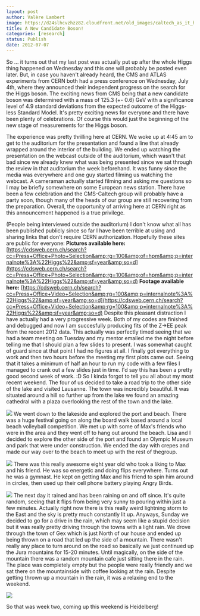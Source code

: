 ```yaml
---
layout: post
author: Valère Lambert
image: https://d24slhcvzhzz82.cloudfront.net/old_images/caltech_as_it_happens/6a0105349b8251970b0176162833d1970c.jpg
title: A New Candidate Boson! 
categories: [research]
status: Publish
date: 2012-07-07
---
```


So ... it turns out that my last post was actually put up after the whole Higgs thing happened on Wednesday and this one will probably be posted even later. But, in case you haven't already heard, the CMS and ATLAS experiments from CERN both had a press conference on Wednesday, July 4th, where they announced their independent progress on the search for the Higgs boson. The exciting news from CMS being that a new candidate boson was determined with a mass of 125.3 (+- 0.6) GeV with a significance level of 4.9 standard deviations from the expected outcome of the Higgs-less Standard Model. It's pretty exciting news for everyone and there have been plenty of celebrations. Of course this would just the beginning of the new stage of measurements for the Higgs boson.

The experience was pretty thrilling here at CERN. We woke up at 4:45 am to get to the auditorium for the presentation and found a line that already wrapped around the interior of the building. We ended up watching the presentation on the webcast outside of the auditorium, which wasn't that bad since we already knew what was being presented since we sat through the review in that auditorium the week beforehand. It was funny since the media was everywhere and one guy started filming us watching the webcast. A cameraman actually started filming and asking me questions so I may be briefly somewhere on some European news station. There have been a few celebration and the CMS-Caltech group will probably have a party soon, though many of the heads of our group are still recovering from the preparation. Overall, the opportunity of arriving here at CERN right as this announcement happened is a true privilege.

(People being interviewed outside the auditorium)
I don't know what all has been published publicly since so far I have been terrible at using and sharing links that don't require CERN authorization. Hopefully these sites are public for everyone:
**Pictures available here:**
[https://cdsweb.cern.ch/search?cc=Press+Office+Photo+Selection&amp;rg=100&amp;of=hpm&amp;p=internalnote%3A%22Higgs%22&amp;sf=year&amp;so=d](https://cdsweb.cern.ch/search?cc=Press+Office+Photo+Selection&amp;rg=100&amp;of=hpm&amp;p=internalnote%3A%22Higgs%22&amp;sf=year&amp;so=d)
**Footage available here:**
[https://cdsweb.cern.ch/search?cc=Press+Office+Video+Selection&amp;rg=100&amp;p=internalnote%3A%22Higgs%22&amp;sf=year&amp;so=d](https://cdsweb.cern.ch/search?cc=Press+Office+Video+Selection&amp;rg=100&amp;p=internalnote%3A%22Higgs%22&amp;sf=year&amp;so=d)
Despite this pleasant distraction I have actually had a very progressive week. Both of my codes are finished and debugged and now I am succesfully producing fits of the Z-&gt;EE peak from the recent 2012 data. This actually was perfectly timed seeing that we had a team meeting on Tuesday and my mentor emailed me the night before telling me that I should plan a few slides to present. I was somewhat caught of guard since at that point I had no figures at all. I finally got everything to work and then two hours before the meeting my first plots came out. Seeing that it takes a minimum of half an hour to run my code with a few files I managed to crank out a few slides just in time. I'd say this has been a pretty good second week of work. :D
So I kinda forgot to tell you all about my most recent weekend. The four of us decided to take a road trip to the other side of the lake and visited Lausanne. The town was incredibly beautiful. It was situated around a hill so further up from the lake we found an amazing cathedral with a plaza overlooking the rest of the town and the lake.


![](https://d24slhcvzhzz82.cloudfront.net/old_images/caltech_as_it_happens/6a0105349b8251970b01676832e36e970b.jpg)
We went down to the lakeside and explored the port and beach. There was a huge festival going on along the board walk based around a local beach volleyball competition. We met up with some of Max's friends who were in the area and they went off to hang out around the beach. Lisa and I decided to explore the other side of the port and found an Olympic Museum and park that were under construction. We ended the day with crepes and made our way over to the beach to meet up with the rest of thegroup.


![](https://d24slhcvzhzz82.cloudfront.net/old_images/caltech_as_it_happens/6a0105349b8251970b0177430e2836970d.jpg)
There was this really awesome eight year old who took a liking to Max and his friend. He was so energetic and doing flips everywhere. Turns out he was a gymnast. He kept on getting Max and his friend to spin him around in circles, then used up their cell phone battery playing Angry Birds.


![](https://d24slhcvzhzz82.cloudfront.net/old_images/caltech_as_it_happens/6a0105349b8251970b016768331641970b.jpg)
The next day it rained and has been raining on and off since. It's quite random, seeing that it flips from being very sunny to pouring within just a few minutes. Actually right now there is this really weird lightning storm to the East and the sky is pretty much constantly lit up. Anyways, Sunday we decided to go for a drive in the rain, which may seem like a stupid decision but it was really pretty driving through the towns with a light rain. We drove through the town of Gex which is just North of our house and ended up being thrown on a road that led up the side of a mountain. There wasn't really any place to turn around on the road so basically we just continued up the Jura mountains for 15-20 minutes. Until magically, on the side of the mountain there was a random mountain cafe just sitting there in the rain. The place was completely empty but the people were really friendly and we sat there on the mountainside with coffee looking at the rain. Despite getting thrown up a mountain in the rain, it was a relaxing end to the weekend.


![](https://d24slhcvzhzz82.cloudfront.net/old_images/caltech_as_it_happens/6a0105349b8251970b0177430e28ae970d.jpg)

So that was week two, coming up this weekend is Heidelberg!

